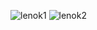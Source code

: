 ![lenok1](https://github.com/Vadymkon/WEBSITE---Business-card/assets/66555755/c43874f3-dfd5-4e3a-8c9f-8dafe8b62366)
![lenok2](https://github.com/Vadymkon/WEBSITE---Business-card/assets/66555755/c6071eb1-dc53-4df9-908c-5a6e90f23a49)
